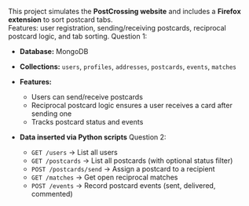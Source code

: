 
This project simulates the **PostCrossing website** and includes a **Firefox extension** to sort postcard tabs.  
Features: user registration, sending/receiving postcards, reciprocal postcard logic, and tab sorting.
Question 1: 

- **Database:** MongoDB  
- **Collections:** `users`, `profiles`, `addresses`, `postcards`, `events`, `matches`  
- **Features:**  
  - Users can send/receive postcards  
  - Reciprocal postcard logic ensures a user receives a card after sending one  
  - Tracks postcard status and events  
- **Data inserted via Python scripts** 
 Question 2:
  
  - `GET /users` → List all users  
  - `GET /postcards` → List all postcards (with optional status filter)  
  - `POST /postcards/send` → Assign a postcard to a recipient  
  - `GET /matches` → Get open reciprocal matches  
  - `POST /events` → Record postcard events (sent, delivered, commented)
